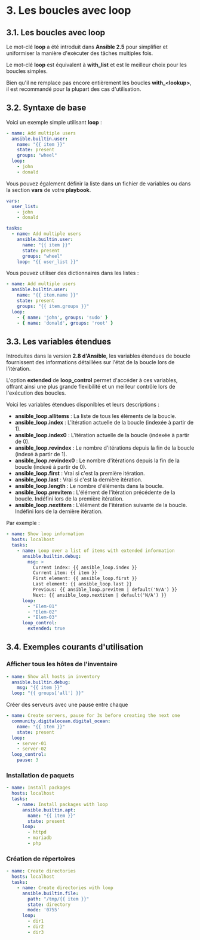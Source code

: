 # 3. Les boucles avec loop

## 3.1. Les boucles avec loop

Le mot-clé **loop** a été introduit dans **Ansible 2.5** pour simplifier et uniformiser la manière d'exécuter des tâches multiples fois.

Le mot-clé **loop** est équivalent à **with_list** et est le meilleur choix pour les boucles simples.

Bien qu'il ne remplace pas encore entièrement les boucles **with\_\<lookup\>**, il est recommandé pour la plupart des cas d'utilisation.

## 3.2. Syntaxe de base

Voici un exemple simple utilisant **loop** :

```YAML
- name: Add multiple users
  ansible.builtin.user:
    name: "{{ item }}"
    state: present
    groups: "wheel"
  loop:
    - john
    - donald
```

Vous pouvez également définir la liste dans un fichier de variables ou dans la section **vars** de votre **playbook**.

```YAML
vars:
  user_list:
    - john
    - donald

tasks:
  - name: Add multiple users
    ansible.builtin.user:
      name: "{{ item }}"
      state: present
      groups: "wheel"
    loop: "{{ user_list }}"
```

Vous pouvez utiliser des dictionnaires dans les listes :

```YAML
- name: Add multiple users
  ansible.builtin.user:
    name: "{{ item.name }}"
    state: present
    groups: "{{ item.groups }}"
  loop:
    - { name: 'john', groups: 'sudo' }
    - { name: 'donald', groups: 'root' }
```

## 3.3. Les variables étendues

Introduites dans la version **2.8 d'Ansible**, les variables étendues de boucle fournissent des informations détaillées sur l'état de la boucle lors de l'itération.

L'option **extended** de **loop_control** permet d'accéder à ces variables, offrant ainsi une plus grande flexibilité et un meilleur contrôle lors de l'exécution des boucles.

Voici les variables étendues disponibles et leurs descriptions :

- **ansible_loop.allitems** : La liste de tous les éléments de la boucle.
- **ansible_loop.index** : L'itération actuelle de la boucle (indexée à partir de 1).
- **ansible_loop.index0** : L'itération actuelle de la boucle (indexée à partir de 0).
- **ansible_loop.revindex** : Le nombre d'itérations depuis la fin de la boucle (indexé à partir de 1).
- **ansible_loop.revindex0** : Le nombre d'itérations depuis la fin de la boucle (indexé à partir de 0).
- **ansible_loop.first** : Vrai si c'est la première itération.
- **ansible_loop.last** : Vrai si c'est la dernière itération.
- **ansible_loop.length** : Le nombre d'éléments dans la boucle.
- **ansible_loop.previtem** : L'élément de l'itération précédente de la boucle. Indéfini lors de la première itération.
- **ansible_loop.nextitem** : L'élément de l'itération suivante de la boucle. Indéfini lors de la dernière itération.

Par exemple :

```YAML
- name: Show loop information
  hosts: localhost
  tasks:
    - name: Loop over a list of items with extended information
      ansible.builtin.debug:
        msg: >
          Current index: {{ ansible_loop.index }}
          Current item: {{ item }}
          First element: {{ ansible_loop.first }}
          Last element: {{ ansible_loop.last }}
          Previous: {{ ansible_loop.previtem | default('N/A') }}
          Next: {{ ansible_loop.nextitem | default('N/A') }}
      loop:
        - "Elem-01"
        - "Elem-02"
        - "Elem-03"
      loop_control:
        extended: true
```

## 3.4. Exemples courants d'utilisation

### Afficher tous les hôtes de l'inventaire

```YAML
- name: Show all hosts in inventory
  ansible.builtin.debug:
    msg: "{{ item }}"
  loop: "{{ groups['all'] }}"
```

Créer des serveurs avec une pause entre chaque

```YAML
- name: Create servers, pause for 3s before creating the next one
  community.digitalocean.digital_ocean:
    name: "{{ item }}"
    state: present
  loop:
    - server-01
    - server-02
  loop_control:
    pause: 3
```

### Installation de paquets

```YAML
- name: Install packages
  hosts: localhost
  tasks:
    - name: Install packages with loop
      ansible.builtin.apt:
        name: "{{ item }}"
        state: present
      loop:
        - httpd
        - mariadb
        - php
```

### Création de répertoires

```YAML
- name: Create directories
  hosts: localhost
  tasks:
    - name: Create directories with loop
      ansible.builtin.file:
        path: "/tmp/{{ item }}"
        state: directory
        mode: '0755'
      loop:
        - dir1
        - dir2
        - dir3
```